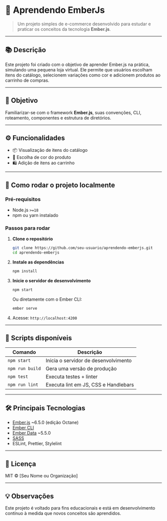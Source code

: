 # 🛒 Aprendendo EmberJs

> Um projeto simples de e-commerce desenvolvido para estudar e praticar os conceitos da tecnologia **Ember.js**.

---

## 📚 Descrição

Este projeto foi criado com o objetivo de aprender Ember.js na prática, simulando uma pequena loja virtual. Ele permite que usuários escolham itens do catálogo, selecionem variações como cor e adicionem produtos ao carrinho de compras.

---

## 🎯 Objetivo

Familiarizar-se com o framework **Ember.js**, suas convenções, CLI, roteamento, componentes e estrutura de diretórios.

---

## ⚙️ Funcionalidades

- 📦 Visualização de itens do catálogo
- 🎨 Escolha de cor do produto
- 🛍️ Adição de itens ao carrinho

---

## 🚀 Como rodar o projeto localmente

### Pré-requisitos

- Node.js `>=18`
- npm ou yarn instalado

### Passos para rodar

1. **Clone o repositório**
   ```bash
   git clone https://github.com/seu-usuario/aprendendo-emberjs.git
   cd aprendendo-emberjs
   ```

2. **Instale as dependências**
   ```bash
   npm install
   ```

3. **Inicie o servidor de desenvolvimento**
   ```bash
   npm start
   ```
   Ou diretamente com o Ember CLI:
   ```bash
   ember serve
   ```

4. Acesse: `http://localhost:4200`

---

## 🧪 Scripts disponíveis

| Comando         | Descrição                                 |
|-----------------|---------------------------------------------|
| `npm start`     | Inicia o servidor de desenvolvimento        |
| `npm run build` | Gera uma versão de produção                 |
| `npm test`      | Executa testes + linter                     |
| `npm run lint`  | Executa lint em JS, CSS e Handlebars        |

---

## 🛠️ Principais Tecnologias

- [Ember.js](https://emberjs.com/) ~6.5.0 (edição Octane)
- [Ember CLI](https://cli.emberjs.com/)
- [Ember Data](https://github.com/emberjs/data) ~5.5.0
- [SASS](https://sass-lang.com/)
- ESLint, Prettier, Stylelint

---

## 📄 Licença

MIT © [Seu Nome ou Organização]

---

## 💡 Observações

Este projeto é voltado para fins educacionais e está em desenvolvimento contínuo à medida que novos conceitos são aprendidos.
